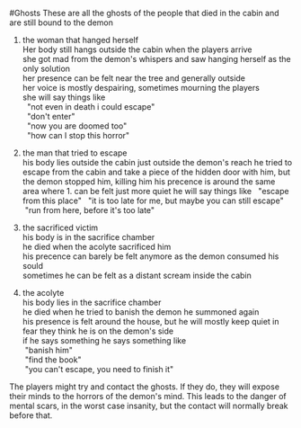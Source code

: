 #Ghosts
These are all the ghosts of the people that died in the cabin and are still bound to the demon

1. the woman that hanged herself  
	Her body still hangs outside the cabin when the players arrive  
	she got mad from the demon's whispers and saw hanging herself as the only solution  
	her presence can be felt near the tree and generally outside  
	her voice is mostly despairing, sometimes mourning the players  
	she will say things like  
	&nbsp; "not even in death i could escape"  
	&nbsp; "don't enter"  
	&nbsp; "now you are doomed too"  
	&nbsp; "how can I stop this horror"  

2. the man that tried to escape  
	his body lies outside the cabin just outside the demon's reach
	he tried to escape from the cabin and take a piece of the hidden door with him, but the demon stopped him, killing him
	his precence is around the same area where 1. can be felt just more quiet
	he will say things like 
	&nbsp; "escape from this place"
	&nbsp; "it is too late for me, but maybe you can still escape"
	&nbsp;"run from here, before it's too late"

3. the sacrificed victim  
	his body is in the sacrifice chamber  
	he died when the acolyte sacrificed him  
	his precence can barely be felt anymore as the demon consumed his sould  
	sometimes he can be felt as a distant scream inside the cabin  

4. the acolyte  
	his body lies in the sacrifice chamber   
	he died when he tried to banish the demon he summoned again  
	his presence is felt around the house, but he will mostly keep quiet in fear they think he is on the demon's side  
	if he says something he says something like  
	&nbsp;"banish him"  
	&nbsp;"find the book"  
	&nbsp;"you can't escape, you need to finish it"  

The players might try and contact the ghosts. If they do, they will expose their minds to the horrors of the demon's mind. 
This leads to the danger of mental scars, in the worst case insanity, but the contact will normally break before that.
